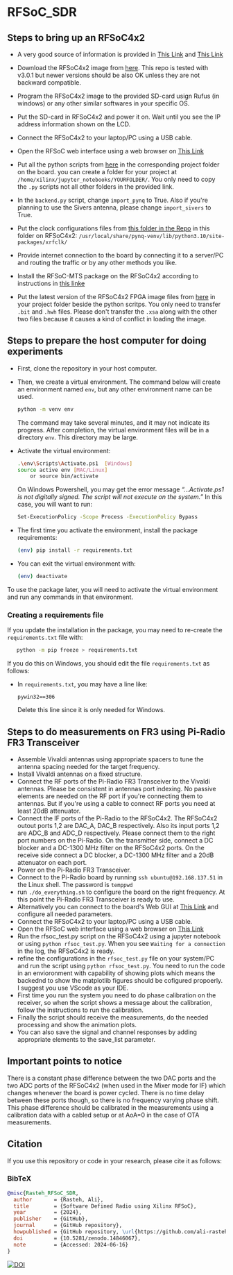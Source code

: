 # RFSoC_SDR

## Steps to bring up an RFSoC4x2

- A very good source of information is provided in [This Link](https://github.com/nyu-wireless/mmwsdr) and [This Link](https://github.com/nyu-wireless/mmwsdr/tree/main/Lessons%20for%20RFSoC)

- Download the RFSoC4x2 image from [here](https://www.pynq.io/boards.html). This repo is tested with v3.0.1 but newer versions should be also OK unless they are not backward compatible.
- Program the RFSoC4x2 image to the provided SD-card usign Rufus (in windows) or any other similar softwares in your specific OS.
- Put the SD-card in RFSoC4x2 and power it on. Wait until you see the IP address information shown on the LCD.
- Connect the RFSoC4x2 to your laptop/PC using a USB cable.
- Open the RFSoC web interface using a web browser on [This Link](http://192.168.3.1:9090/lab/)
- Put all the python scripts from [here](https://github.com/ali-rasteh/RFSoC_SDR/tree/main/python) in the corresponding project folder on the board. you can create a folder for your project at `/home/xilinx/jupyter_notebooks/YOURFOLDER/`. You only need to copy the `.py` scripts not all other folders in the provided link.
- In the `backend.py` script, change `import_pynq` to True. Also if you're planning to use the Sivers antenna, please change `import_sivers` to True.
- Put the clock configurations files from [this folder in the Repo](https://github.com/ali-rasteh/RFSoC_SDR/tree/main/rfsoc/rfsoc4x2_clock_configs) in this folder on RFSoC4x2: `/usr/local/share/pynq-venv/lib/python3.10/site-packages/xrfclk/`
- Provide internet connection to the board by connecting it to a server/PC and routing the traffic or by any other methods you like. 
- Install the RFSoC-MTS package on the RFSoC4x2 according to instructions in [this linke](https://github.com/Xilinx/RFSoC-MTS/tree/main)
- Put the latest version of the RFSoC4x2 FPGA image files from [here](https://github.com/ali-rasteh/RFSoC_SDR/tree/main/vivado/sounder_fr3_if_ddr4_mimo_4x2/builds) in your project folder beside the python scritps. You only need to transfer `.bit` and `.hwh` files. Please don't transfer the `.xsa` along with the other two files because it causes a kind of conflict in loading the image.


## Steps to prepare the host computer for doing experiments
*  First, clone the repository in your host computer.
*  Then, we create a virtual environment.  The command below will
create an environment named `env`,
but any other environment name can be used.


    ~~~bash
    python -m venv env
    ~~~
    The command may take several minutes, and it may not indicate
    its progress.
    After completion, the virtual environment files will be in a
    directory `env`.  This directory may be large.
* Activate the virtual environment:

    ~~~bash
    .\env\Scripts\Activate.ps1  [Windows]
    source active env [MAC/Linux]
        or source bin/activate
    ~~~
   On Windows Powershell, you may get the error message
   *“...Activate.ps1 is not digitally signed. The script will not execute on the system.”*
   In this case, you will want to run:
   ~~~bash
   Set-ExecutionPolicy -Scope Process -ExecutionPolicy Bypass
   ~~~
   
* The first time you activate the environment, install the
package requirements:

    ~~~bash
    (env) pip install -r requirements.txt
    ~~~

*  You can exit the virtual environment with:
    
    ~~~bash
    (env) deactivate
    ~~~


To use the package later, you will need to activate the
virtual environment and run any commands in that environment.

### Creating a requirements file
If you update the installation in the package, you may need to re-create the
`requirements.txt` file with:

~~~bash
   python -m pip freeze > requirements.txt
~~~

If you do this on Windows, you should edit the file `requirements.txt`
as follows:

* In `requirements.txt`, you may have a line like:

    ~~~
    pywin32==306
    ~~~
    Delete this line since it is only needed for Windows.


## Steps to do measurements on FR3 using Pi-Radio FR3 Transceiver

- Assemble Vivaldi antennas using appropriate spacers to tune the antenna spacing needed for the target frequency.
- Install Vivaldi antennas on a fixed structure.
- Connect the RF ports of the Pi-Radio FR3 Transceiver to the Vivaldi antennas. Please be consistent in antennas port indexing. No passive elements are needed on the RF port if you're connecting them to antennas. But if you're using a cable to connect RF ports you need at least 20dB attenuator.
- Connect the IF ports of the Pi-Radio to the RFSoC4x2. The RFSoC4x2 outout ports 1,2 are DAC_A, DAC_B respectively. Also its input ports 1,2 are ADC_B and ADC_D respectively. Please connect them to the right port numbers on the Pi-Radio. On the transmitter side, connect a DC blocker and a DC-1300 MHz filter on the RFSoC4x2 ports. On the receive side connect a DC blocker, a DC-1300 MHz filter and a 20dB attenuator on each port.
- Power on the Pi-Radio FR3 Transceiver.
- Connect to the Pi-Radio board by running `ssh ubuntu@192.168.137.51` in the Linux shell. The password is `temppwd`
- run `./do_everything.sh` to configure the board on the right frequency. At this point the Pi-Radio FR3 Transceiver is ready to use.
- Alternatively you can connect to the board's Web GUI at [This Link](http://192.168.137.51:5006) and configure all needed parameters.
- Connect the RFSoC4x2 to your laptop/PC using a USB cable.
- Open the RFSoC web interface using a web browser on [This Link](http://192.168.3.1:9090/lab/)
- Run the rfsoc_test.py script on the RFSoC4x2 using a jupyter notebook or using `python rfsoc_test.py`. When you see `Waiting for a connection` in the log, the RFSoC4x2 is ready.
- refine the configurations in the `rfsoc_test.py` file on your system/PC and run the script using `python rfsoc_test.py`. You need to run the code in an envioronment with capability of showing plots which means the backednd to show the matplotlib figures should be cofigured propoerly. I suggest you use VScode as your IDE.
- First time you run the system you need to do phase calibration on the receiver, so when the script shows a message about the calibration, follow the instructions to run the calibration.
- Finally the script should receive the measurements, do the needed processing and show the animation plots.
- You can also save the signal and channel responses by adding appropriate elements to the save_list parameter.



## Important points to notice
There is a constant phase difference between the two DAC ports and the two ADC ports of the RFSoC4x2 (when used in the Mixer mode for IF) which changes whenever the board is power cycled. There is no time delay between these ports though, so there is no frequency varying phase shift. This phase difference should be calibrated in the measurements using a calibration data with a cabled setup or at AoA=0 in the case of OTA measurements.



## Citation

If you use this repository or code in your research, please cite it as follows:

### BibTeX
```bibtex
@misc{Rasteh_RFSoC_SDR,
  author       = {Rasteh, Ali},
  title        = {Software Defined Radio using Xilinx RFSoC},
  year         = {2024},
  publisher    = {GitHub},
  journal      = {GitHub repository},
  howpublished = {GitHub repository, \url{https://github.com/ali-rasteh/RFSoC_SDR}},
  doi          = {10.5281/zenodo.14846067},
  note         = {Accessed: 2024-06-16}
}
```

[![DOI](https://zenodo.org/badge/821517620.svg)](https://doi.org/10.5281/zenodo.14846067)
